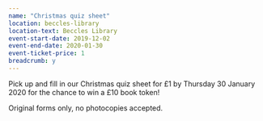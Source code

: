```yaml
---
name: "Christmas quiz sheet"
location: beccles-library
location-text: Beccles Library
event-start-date: 2019-12-02
event-end-date: 2020-01-30
event-ticket-price: 1
breadcrumb: y
---
```


Pick up and fill in our Christmas quiz sheet for £1 by Thursday 30 January 2020 for the chance to win a £10 book token!

Original forms only, no photocopies accepted.
